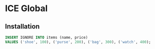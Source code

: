 # ICE Global

## Installation

```sql
INSERT IGNORE INTO items (name, price)
VALUES ('shoe', 100), ('purse', 200), ('bag', 300), ('watch', 400);
```
